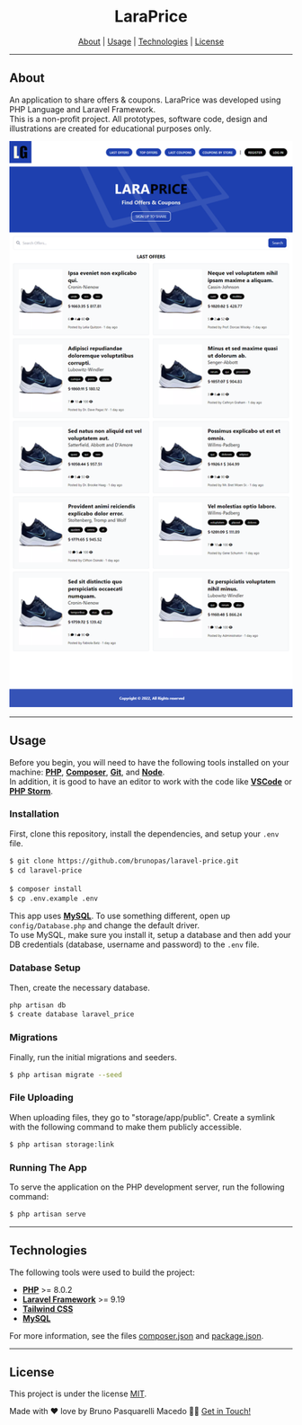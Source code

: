<h1 align="center">
  <strong>LaraPrice</strong>
</h1>

<p align="center">
 <a href="#about">About</a> |
 <a href="#usage">Usage</a> |
 <a href="#technologies">Technologies</a> |
 <a href="#license">License</a>
</p>

---

## About

An application to share offers & coupons. LaraPrice was developed using PHP Language and Laravel Framework.<br>
This is a non-profit project. All prototypes, software code, design and illustrations are created for educational purposes only.

<img alt="LaraPrice" title="#LaraPrice" src="public/github/readme-1.png" />

---

## Usage

Before you begin, you will need to have the following tools installed on your machine:
<strong><a href="https://www.php.net/">PHP</a></strong>, <strong><a href="https://getcomposer.org/">Composer</a></strong>, <strong><a href="https://git-scm.com/">Git</a></strong>, and <strong><a href="https://nodejs.org/">Node</a></strong>.<br>
In addition, it is good to have an editor to work with the code like <strong><a href="https://code.visualstudio.com/">VSCode</a></strong> or <strong><a href="https://www.jetbrains.com/phpstorm/">PHP Storm</a></strong>.

### Installation
First, clone this repository, install the dependencies, and setup your <code>.env</code> file.
```bash
$ git clone https://github.com/brunopas/laravel-price.git
$ cd laravel-price

$ composer install
$ cp .env.example .env
```
This app uses <strong><a href="https://www.mysql.com/">MySQL</a></strong>. To use something different, open up <code>config/Database.php</code> and change the default driver.<br>
To use MySQL, make sure you install it, setup a database and then add your DB credentials (database, username and password) to the <code>.env</code> file.

### Database Setup
Then, create the necessary database.
```bash
php artisan db
$ create database laravel_price
```

### Migrations
Finally, run the initial migrations and seeders.
```bash
$ php artisan migrate --seed
```

### File Uploading
When uploading files, they go to "storage/app/public". Create a symlink with the following command to make them publicly accessible.
```bash
$ php artisan storage:link
```

### Running The App
To serve the application on the PHP development server, run the following command:
```bash
$ php artisan serve
```

---

## Technologies

The following tools were used to build the project:
-   **[PHP](https://www.php.net/)** >= 8.0.2
-   **[Laravel Framework](https://laravel.com/)** >= 9.19
-   **[Tailwind CSS](https://tailwindcss.com/)**
-   **[MySQL](https://www.mysql.com/)**

For more information, see the files [composer.json](./composer.json) and [package.json](./package.json).

---

## License

This project is under the license [MIT](./LICENSE).

Made with ❤️ love by Bruno Pasquarelli Macedo 👋🏻 [Get in Touch!](https://www.linkedin.com/in/brunopasmacedo)
